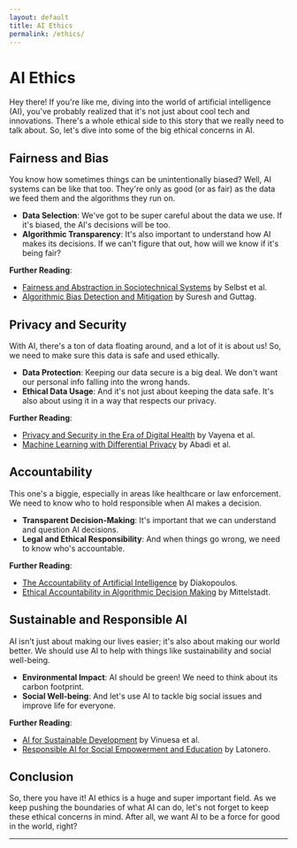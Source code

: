 ```yaml
---
layout: default
title: AI Ethics
permalink: /ethics/
---
```


# AI Ethics

Hey there! If you're like me, diving into the world of artificial intelligence (AI), you've probably realized that it's not just about cool tech and innovations. There's a whole ethical side to this story that we really need to talk about. So, let's dive into some of the big ethical concerns in AI.

## Fairness and Bias

You know how sometimes things can be unintentionally biased? Well, AI systems can be like that too. They're only as good (or as fair) as the data we feed them and the algorithms they run on.

- **Data Selection**: We've got to be super careful about the data we use. If it's biased, the AI's decisions will be too.
- **Algorithmic Transparency**: It's also important to understand how AI makes its decisions. If we can't figure that out, how will we know if it's being fair?

**Further Reading**:
- [Fairness and Abstraction in Sociotechnical Systems](https://dl.acm.org/doi/10.1145/3287560.3287598) by Selbst et al.
- [Algorithmic Bias Detection and Mitigation](https://www.nature.com/articles/s42256-019-0048-7) by Suresh and Guttag.

## Privacy and Security

With AI, there's a ton of data floating around, and a lot of it is about us! So, we need to make sure this data is safe and used ethically.

- **Data Protection**: Keeping our data secure is a big deal. We don't want our personal info falling into the wrong hands.
- **Ethical Data Usage**: And it's not just about keeping the data safe. It's also about using it in a way that respects our privacy.

**Further Reading**:
- [Privacy and Security in the Era of Digital Health](https://www.nature.com/articles/s41746-019-0090-4) by Vayena et al.
- [Machine Learning with Differential Privacy](https://dl.acm.org/doi/10.1145/2976749.2978318) by Abadi et al.

## Accountability

This one's a biggie, especially in areas like healthcare or law enforcement. We need to know who to hold responsible when AI makes a decision.

- **Transparent Decision-Making**: It's important that we can understand and question AI decisions.
- **Legal and Ethical Responsibility**: And when things go wrong, we need to know who's accountable.

**Further Reading**:
- [The Accountability of Artificial Intelligence](https://journals.sagepub.com/doi/full/10.1177/2053951718756684) by Diakopoulos.
- [Ethical Accountability in Algorithmic Decision Making](https://link.springer.com/article/10.1007/s13347-019-00366-2) by Mittelstadt.

## Sustainable and Responsible AI

AI isn't just about making our lives easier; it's also about making our world better. We should use AI to help with things like sustainability and social well-being.

- **Environmental Impact**: AI should be green! We need to think about its carbon footprint.
- **Social Well-being**: And let's use AI to tackle big social issues and improve life for everyone.

**Further Reading**:
- [AI for Sustainable Development](https://www.tandfonline.com/doi/full/10.1080/19452829.2019.1686674) by Vinuesa et al.
- [Responsible AI for Social Empowerment and Education](https://link.springer.com/article/10.1007/s43681-020-00022-z) by Latonero.

## Conclusion

So, there you have it! AI ethics is a huge and super important field. As we keep pushing the boundaries of what AI can do, let's not forget to keep these ethical concerns in mind. After all, we want AI to be a force for good in the world, right?

---
